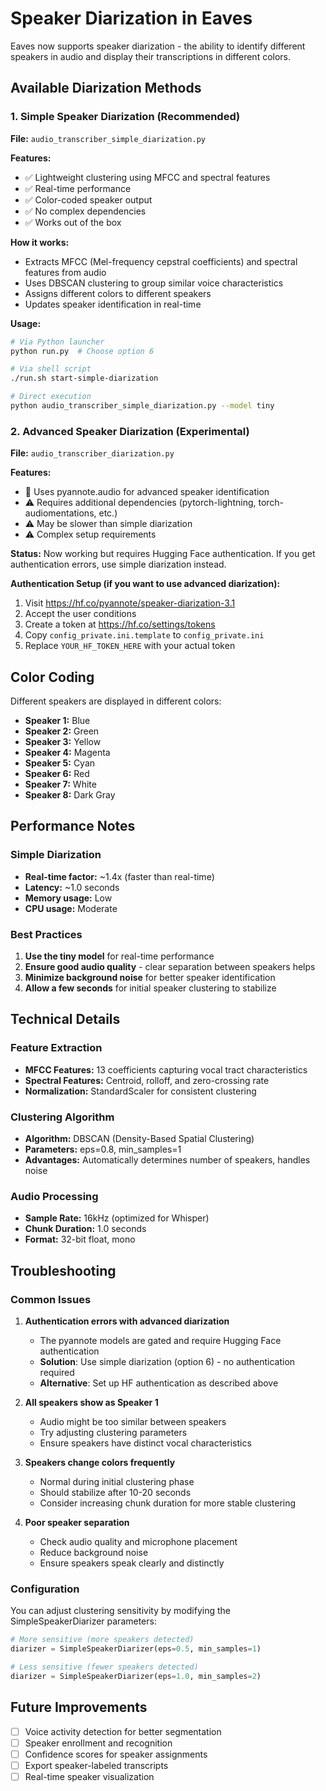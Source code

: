 # Speaker Diarization in Eaves

Eaves now supports speaker diarization - the ability to identify different speakers in audio and display their transcriptions in different colors.

## Available Diarization Methods

### 1. Simple Speaker Diarization (Recommended)

**File:** `audio_transcriber_simple_diarization.py`

**Features:**
- ✅ Lightweight clustering using MFCC and spectral features
- ✅ Real-time performance
- ✅ Color-coded speaker output
- ✅ No complex dependencies
- ✅ Works out of the box

**How it works:**
- Extracts MFCC (Mel-frequency cepstral coefficients) and spectral features from audio
- Uses DBSCAN clustering to group similar voice characteristics
- Assigns different colors to different speakers
- Updates speaker identification in real-time

**Usage:**
```bash
# Via Python launcher
python run.py  # Choose option 6

# Via shell script
./run.sh start-simple-diarization

# Direct execution
python audio_transcriber_simple_diarization.py --model tiny
```

### 2. Advanced Speaker Diarization (Experimental)

**File:** `audio_transcriber_diarization.py`

**Features:**
- 🔬 Uses pyannote.audio for advanced speaker identification
- ⚠️ Requires additional dependencies (pytorch-lightning, torch-audiomentations, etc.)
- ⚠️ May be slower than simple diarization
- ⚠️ Complex setup requirements

**Status:** Now working but requires Hugging Face authentication. If you get authentication errors, use simple diarization instead.

**Authentication Setup (if you want to use advanced diarization):**
1. Visit https://hf.co/pyannote/speaker-diarization-3.1
2. Accept the user conditions  
3. Create a token at https://hf.co/settings/tokens
4. Copy `config_private.ini.template` to `config_private.ini`
5. Replace `YOUR_HF_TOKEN_HERE` with your actual token

## Color Coding

Different speakers are displayed in different colors:

- **Speaker 1:** Blue
- **Speaker 2:** Green  
- **Speaker 3:** Yellow
- **Speaker 4:** Magenta
- **Speaker 5:** Cyan
- **Speaker 6:** Red
- **Speaker 7:** White
- **Speaker 8:** Dark Gray

## Performance Notes

### Simple Diarization
- **Real-time factor:** ~1.4x (faster than real-time)
- **Latency:** ~1.0 seconds
- **Memory usage:** Low
- **CPU usage:** Moderate

### Best Practices

1. **Use the tiny model** for real-time performance
2. **Ensure good audio quality** - clear separation between speakers helps
3. **Minimize background noise** for better speaker identification
4. **Allow a few seconds** for initial speaker clustering to stabilize

## Technical Details

### Feature Extraction
- **MFCC Features:** 13 coefficients capturing vocal tract characteristics
- **Spectral Features:** Centroid, rolloff, and zero-crossing rate
- **Normalization:** StandardScaler for consistent clustering

### Clustering Algorithm
- **Algorithm:** DBSCAN (Density-Based Spatial Clustering)
- **Parameters:** eps=0.8, min_samples=1
- **Advantages:** Automatically determines number of speakers, handles noise

### Audio Processing
- **Sample Rate:** 16kHz (optimized for Whisper)
- **Chunk Duration:** 1.0 seconds
- **Format:** 32-bit float, mono

## Troubleshooting

### Common Issues

1. **Authentication errors with advanced diarization**
   - The pyannote models are gated and require Hugging Face authentication
   - **Solution**: Use simple diarization (option 6) - no authentication required
   - **Alternative**: Set up HF authentication as described above

2. **All speakers show as Speaker 1**
   - Audio might be too similar between speakers
   - Try adjusting clustering parameters
   - Ensure speakers have distinct vocal characteristics

2. **Speakers change colors frequently**
   - Normal during initial clustering phase
   - Should stabilize after 10-20 seconds
   - Consider increasing chunk duration for more stable clustering

3. **Poor speaker separation**
   - Check audio quality and microphone placement
   - Reduce background noise
   - Ensure speakers speak clearly and distinctly

### Configuration

You can adjust clustering sensitivity by modifying the SimpleSpeakerDiarizer parameters:

```python
# More sensitive (more speakers detected)
diarizer = SimpleSpeakerDiarizer(eps=0.5, min_samples=1)

# Less sensitive (fewer speakers detected)  
diarizer = SimpleSpeakerDiarizer(eps=1.0, min_samples=2)
```

## Future Improvements

- [ ] Voice activity detection for better segmentation
- [ ] Speaker enrollment and recognition
- [ ] Confidence scores for speaker assignments
- [ ] Export speaker-labeled transcripts
- [ ] Real-time speaker visualization
